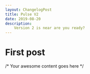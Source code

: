 ```yaml
---
layout: ChangelogPost
title: Pulse V2
date: 2019-08-20
description:
    Version 2 is near are you ready?
---
```


# First post

/* Your awesome content goes here */